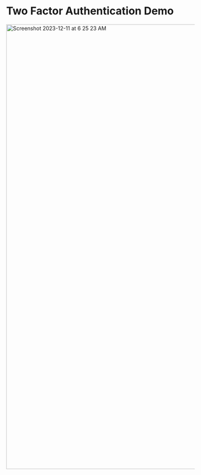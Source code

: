 # Two Factor Authentication Demo
<img width="1191" alt="Screenshot 2023-12-11 at 6 25 23 AM" src="https://github.com/ak2k2/ECE-455-Cyber-Security/assets/103453421/56ea2b1e-587e-453e-83c1-769bb5507029">
